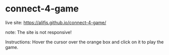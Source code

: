 # connect-4-game
live site:  https://alifjs.github.io/connect-4-game/

note: The site is not responsive!

Instructions: Hover the cursor over the orange box and click on it to play the game.
